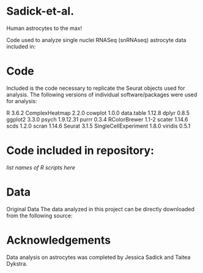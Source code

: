 # Sadick-et-al.
Human astrocytes to the max!

Code used to analyze single nuclei RNASeq (snRNAseq) astrocyte data included in:

# Code
Included is the code necessary to replicate the Seurat objects used for analysis. The following versions of individual software/packages were used for analysis:

R 3.6.2
ComplexHeatmap 2.2.0
cowplot 1.0.0
data.table 1.12.8
dplyr 0.8.5
ggplot2 3.3.0
psych 1.9.12.31
purrr 0.3.4
RColorBrewer 1.1-2
scater 1.14.6
scds 1.2.0
scran 1.14.6
Seurat 3.1.5
SingleCellExperiment 1.8.0
viridis 0.5.1

# Code included in repository:
*list names of R scripts here*

# Data
Original Data
The data analyzed in this project can be directly downloaded from the following source:

# Acknowledgements
Data analysis on astrocytes was completed by Jessica Sadick and Taitea Dykstra.
